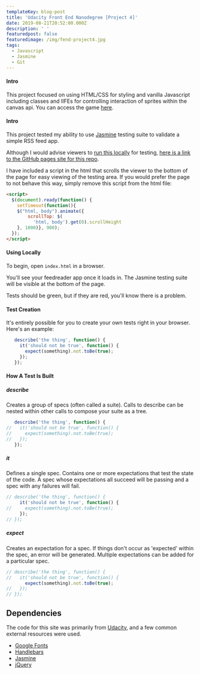 ```yaml
---
templateKey: blog-post
title: 'Udacity Front End Nanodegree [Project 4]'
date: 2019-08-21T20:52:00.000Z
description: ' '
featuredpost: false
featuredimage: /img/fend-project4.jpg
tags:
  - Javascript
  - Jasmine
  - Git
---
```


#### Intro
This project focused on using HTML/CSS for styling and vanilla Javascript including classes and IIFEs for controlling interaction of sprites within the canvas api. You can access the game [here](https://travisfranklin.github.io/FEND-Project3/).

#### Intro
This project tested my ability to use [Jasmine](http://jasmine.github.io/) testing suite to validate a simple RSS feed app.

Although I would advise viewers to [run this locally](#using-locally) for testing, [here is a link to the GitHub pages site for this repo](https://travisfranklin.github.io/FEND-Project4/).

I have included a script in the html that scrolls the viewer to the bottom of the page for easy viewing of the testing area. If you would prefer the page to not behave this way, simply remove this script from the html file:
```html
<script>
  $(document).ready(function() {
    setTimeout(function(){
    $("html, body").animate({
        scrollTop: $(
          'html, body').get(0).scrollHeight
    }, 1000)}, 900);
  });
</script>
```

#### Using Locally

To begin, open `index.html` in a browser.

You'll see your feedreader app once it loads in. The Jasmine testing suite will be visible at the bottom of the page.

Tests should be green, but if they are red, you'll know there is a problem.

#### Test Creation

It's entirely possible for you to create your own tests right in your browser. Here's an example:

```javascript
   describe('the thing', function() {
     it('should not be true', function() {
       expect(something).not.toBe(true);
     });
   });
```
#### How A Test Is Built

##### describe
Creates a group of specs (often called a suite).
Calls to describe can be nested within other calls to compose your suite as a tree.

```javascript
   describe('the thing', function() {
//   it('should not be true', function() {
//     expect(something).not.toBe(true);
//   });
   });
```

##### it
Defines a single spec. Contains one or more expectations that test the state of the code.
A spec whose expectations all succeed will be passing and a spec with any failures will fail.

```javascript
// describe('the thing', function() {
     it('should not be true', function() {
//     expect(something).not.toBe(true);
     });
// });
```

##### expect
Creates an expectation for a spec. If things don't occur as 'expected' within the spec, an error will be generated. Multiple expectations can be added for a particular spec.

```javascript
// describe('the thing', function() {
//   it('should not be true', function() {
       expect(something).not.toBe(true);
//   });
// });
```

## Dependencies

The code for this site was primarily from [Udacity](https://github.com/udacity/frontend-nanodegree-feedreader), and a few common external resources were used.

- [Google Fonts](http://handlebarsjs.com)
- [Handlebars](http://handlebarsjs.com)
- [Jasmine](https://jasmine.github.io)
- [jQuery](http://jquery.com)